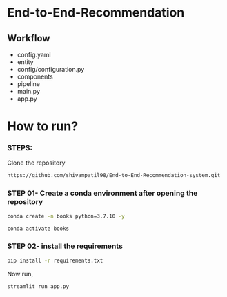 # End-to-End-Recommendation

## Workflow

- config.yaml
- entity
- config/configuration.py
- components
- pipeline
- main.py
- app.py

# How to run?
### STEPS:

Clone the repository

```bash
https://github.com/shivampatil98/End-to-End-Recommendation-system.git
```
### STEP 01- Create a conda environment after opening the repository

```bash
conda create -n books python=3.7.10 -y
```

```bash
conda activate books
```


### STEP 02- install the requirements
```bash
pip install -r requirements.txt
```


Now run,
```bash
streamlit run app.py
```
